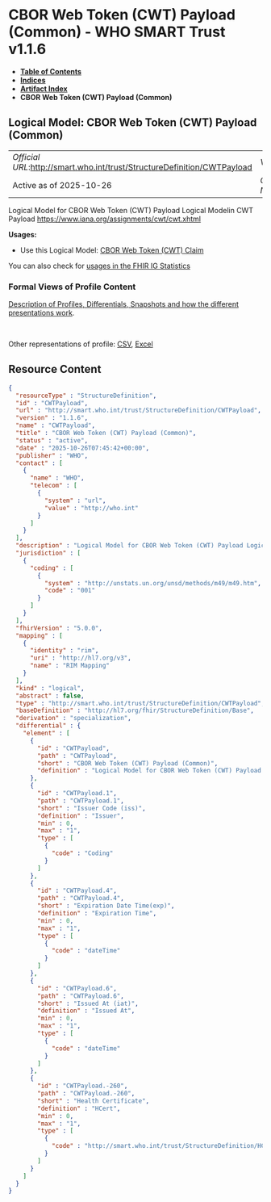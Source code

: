 # CBOR Web Token (CWT) Payload (Common) - WHO SMART Trust v1.1.6

* [**Table of Contents**](toc.md)
* [**Indices**](indices.md)
* [**Artifact Index**](artifacts.md)
* **CBOR Web Token (CWT) Payload (Common)**

## Logical Model: CBOR Web Token (CWT) Payload (Common) 

| | |
| :--- | :--- |
| *Official URL*:http://smart.who.int/trust/StructureDefinition/CWTPayload | *Version*:1.1.6 |
| Active as of 2025-10-26 | *Computable Name*:CWTPayload |

 
Logical Model for CBOR Web Token (CWT) Payload Logical Modelin CWT Payload https://www.iana.org/assignments/cwt/cwt.xhtml 

**Usages:**

* Use this Logical Model: [CBOR Web Token (CWT) Claim](StructureDefinition-CWT.md)

You can also check for [usages in the FHIR IG Statistics](https://packages2.fhir.org/xig/smart.who.int.trust|current/StructureDefinition/CWTPayload)

### Formal Views of Profile Content

 [Description of Profiles, Differentials, Snapshots and how the different presentations work](http://build.fhir.org/ig/FHIR/ig-guidance/readingIgs.html#structure-definitions). 

 

Other representations of profile: [CSV](StructureDefinition-CWTPayload.csv), [Excel](StructureDefinition-CWTPayload.xlsx) 



## Resource Content

```json
{
  "resourceType" : "StructureDefinition",
  "id" : "CWTPayload",
  "url" : "http://smart.who.int/trust/StructureDefinition/CWTPayload",
  "version" : "1.1.6",
  "name" : "CWTPayload",
  "title" : "CBOR Web Token (CWT) Payload (Common)",
  "status" : "active",
  "date" : "2025-10-26T07:45:42+00:00",
  "publisher" : "WHO",
  "contact" : [
    {
      "name" : "WHO",
      "telecom" : [
        {
          "system" : "url",
          "value" : "http://who.int"
        }
      ]
    }
  ],
  "description" : "Logical Model for CBOR Web Token (CWT) Payload Logical Modelin CWT Payload https://www.iana.org/assignments/cwt/cwt.xhtml ",
  "jurisdiction" : [
    {
      "coding" : [
        {
          "system" : "http://unstats.un.org/unsd/methods/m49/m49.htm",
          "code" : "001"
        }
      ]
    }
  ],
  "fhirVersion" : "5.0.0",
  "mapping" : [
    {
      "identity" : "rim",
      "uri" : "http://hl7.org/v3",
      "name" : "RIM Mapping"
    }
  ],
  "kind" : "logical",
  "abstract" : false,
  "type" : "http://smart.who.int/trust/StructureDefinition/CWTPayload",
  "baseDefinition" : "http://hl7.org/fhir/StructureDefinition/Base",
  "derivation" : "specialization",
  "differential" : {
    "element" : [
      {
        "id" : "CWTPayload",
        "path" : "CWTPayload",
        "short" : "CBOR Web Token (CWT) Payload (Common)",
        "definition" : "Logical Model for CBOR Web Token (CWT) Payload Logical Modelin CWT Payload https://www.iana.org/assignments/cwt/cwt.xhtml "
      },
      {
        "id" : "CWTPayload.1",
        "path" : "CWTPayload.1",
        "short" : "Issuer Code (iss)",
        "definition" : "Issuer",
        "min" : 0,
        "max" : "1",
        "type" : [
          {
            "code" : "Coding"
          }
        ]
      },
      {
        "id" : "CWTPayload.4",
        "path" : "CWTPayload.4",
        "short" : "Expiration Date Time(exp)",
        "definition" : "Expiration Time",
        "min" : 0,
        "max" : "1",
        "type" : [
          {
            "code" : "dateTime"
          }
        ]
      },
      {
        "id" : "CWTPayload.6",
        "path" : "CWTPayload.6",
        "short" : "Issued At (iat)",
        "definition" : "Issued At",
        "min" : 0,
        "max" : "1",
        "type" : [
          {
            "code" : "dateTime"
          }
        ]
      },
      {
        "id" : "CWTPayload.-260",
        "path" : "CWTPayload.-260",
        "short" : "Health Certificate",
        "definition" : "HCert",
        "min" : 0,
        "max" : "1",
        "type" : [
          {
            "code" : "http://smart.who.int/trust/StructureDefinition/HCert"
          }
        ]
      }
    ]
  }
}

```
